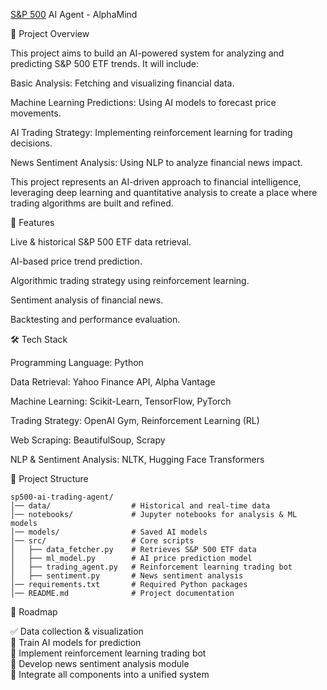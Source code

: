 [S&P 500](https://www.google.com/finance/quote/.INX:INDEXSP?sa=X&sqi=2&ved=2ahUKEwiCxvrw-LGMAxXygP0HHYlDIIIQ3ecFegQINBAf) AI Agent - AlphaMind


📌 Project Overview

This project aims to build an AI-powered system for analyzing and predicting S&P 500 ETF trends. It will include:

Basic Analysis: Fetching and visualizing financial data.

Machine Learning Predictions: Using AI models to forecast price movements.

AI Trading Strategy: Implementing reinforcement learning for trading decisions.

News Sentiment Analysis: Using NLP to analyze financial news impact.

This project represents an AI-driven approach to financial intelligence, leveraging deep learning and quantitative analysis to create a place where trading algorithms are built and refined.


🚀 Features

Live & historical S&P 500 ETF data retrieval.

AI-based price trend prediction.

Algorithmic trading strategy using reinforcement learning.

Sentiment analysis of financial news.

Backtesting and performance evaluation.


🛠 Tech Stack

Programming Language: Python

Data Retrieval: Yahoo Finance API, Alpha Vantage

Machine Learning: Scikit-Learn, TensorFlow, PyTorch

Trading Strategy: OpenAI Gym, Reinforcement Learning (RL)

Web Scraping: BeautifulSoup, Scrapy

NLP & Sentiment Analysis: NLTK, Hugging Face Transformers


📂 Project Structure
```
sp500-ai-trading-agent/
│── data/                  # Historical and real-time data
│── notebooks/             # Jupyter notebooks for analysis & ML models
│── models/                # Saved AI models
│── src/                   # Core scripts
│   ├── data_fetcher.py    # Retrieves S&P 500 ETF data
│   ├── ml_model.py        # AI price prediction model
│   ├── trading_agent.py   # Reinforcement learning trading bot
│   ├── sentiment.py       # News sentiment analysis
│── requirements.txt       # Required Python packages
│── README.md              # Project documentation
```

📌 Roadmap

✅ Data collection & visualization</br>
🔲 Train AI models for prediction</br>
🔲 Implement reinforcement learning trading bot</br>
🔲 Develop news sentiment analysis module</br>
🔲 Integrate all components into a unified system</br>

